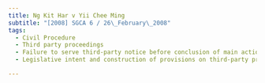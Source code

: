 ```yaml
---
title: Ng Kit Har v Yii Chee Ming 
subtitle: "[2008] SGCA 6 / 26\_February\_2008"
tags:
  - Civil Procedure
  - Third party proceedings
  - Failure to serve third-party notice before conclusion of main action
  - Legislative intent and construction of provisions on third-party proceedings

---
```


